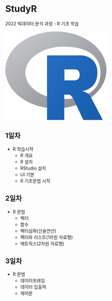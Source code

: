 # StudyR
2022 빅데이터 분석 과정 - R 기초 학습

![R](./image/R_logo1.png)
<!-- 
<img src='./image/R_logo1.png'/>
-->

## 1일차
- R 학습시작
  - R 개요
  - R 설치
  - RStudio 설치
  - UI 기본
  - R 기초문법 시작
  
## 2일차
- R 문법
  - 벡터
  - 함수
  - 벡터심화(산술연산)
  - 펙터와 리스트(1차원 자료형)
  - 매트릭스(2차원 자료형)

## 3일차
- R 문법
  - 데이터프레임
  - 데이터 입출력
  - 제어문
